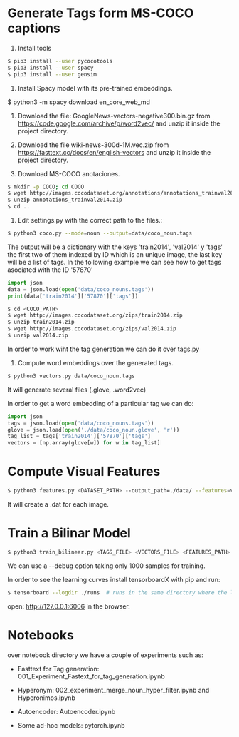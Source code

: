 Generate Tags form MS-COCO captions
=======================================

1. Install tools

```sh
$ pip3 install --user pycocotools
$ pip3 install --user spacy
$ pip3 install --user gensim
```

1. Install Spacy model with its pre-trained embeddings.

$ python3 -m spacy download en_core_web_md

1. Download the file: GoogleNews-vectors-negative300.bin.gz from
https://code.google.com/archive/p/word2vec/ and unzip it inside the project directory.

1. Download the file wiki-news-300d-1M.vec.zip from
https://fasttext.cc/docs/en/english-vectors and unzip it inside the project directory.

1. Download MS-COCO anotaciones.

```sh
$ mkdir -p COCO; cd COCO
$ wget http://images.cocodataset.org/annotations/annotations_trainval2014.zip
$ unzip annotations_trainval2014.zip
$ cd ..
```

1. Edit settings.py with the correct path to the files.:

```sh
$ python3 coco.py --mode=noun --output=data/coco_noun.tags
```

The output will be a dictionary with the keys 'train2014', 'val2014' y 'tags'
the first two of them indexed by ID which is an unique image, the last key will be a
list of tags. In the following example we can see how to get tags asociated with the ID '57870'

```python
import json
data = json.load(open('data/coco_nouns.tags'))
print(data['train2014']['57870']['tags'])
```

```sh
$ cd <COCO_PATH>
$ wget http://images.cocodataset.org/zips/train2014.zip
$ unzip train2014.zip
$ wget http://images.cocodataset.org/zips/val2014.zip
$ unzip val2014.zip
```


In order to work wiht the tag generation we can do it over tags.py

1. Compute word embeddings over the generated tags.

```sh
$ python3 vectors.py data/coco_noun.tags
```

It will generate several files (.glove, .word2vec)

In order to get a word embedding of a particular tag we can do:


```python
import json
tags = json.load(open('data/coco_nouns.tags'))
glove = json.load(open('./data/coco_noun.glove', 'r'))
tag_list = tags['train2014']['57870']['tags']
vectors = [np.array(glove[w]) for w in tag_list]
```

Compute Visual Features
==========================

```sh
$ python3 features.py <DATASET_PATH> --output_path=./data/ --features=vgg19
```

It will create a .dat for each image.


Train a Bilinar Model
========================

```sh
$ python3 train_bilinear.py <TAGS_FILE> <VECTORS_FILE> <FEATURES_PATH> --batch_size=16 --learning_rate=1e-4
```

We can use a --debug option taking only 1000 samples for training.

In order to see the learning curves install tensorboardX with pip and run:


```sh
$ tensorboard --logdir ./runs  # runs in the same directory where the logs were saved
```

open: http://127.0.0.1:6006 in the browser.

Notebooks
========================
over notebook directory we have a couple of experiments such as:

- Fasttext for Tag generation: 001_Experiment_Fastext_for_tag_generation.ipynb

- Hyperonym: 002_experiment_merge_noun_hyper_filter.ipynb and Hyperonimos.ipynb

- Autoencoder: Autoencoder.ipynb

- Some ad-hoc models: pytorch.ipynb
